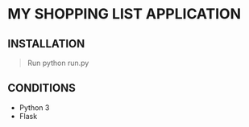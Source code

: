 # MY SHOPPING LIST APPLICATION


## INSTALLATION
> Run python run.py 


## CONDITIONS

* Python 3
* Flask


